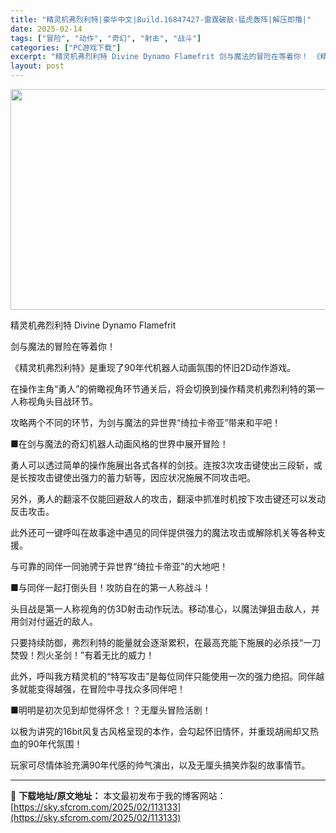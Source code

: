 ```yaml
---
title: "精灵机弗烈利特|豪华中文|Build.16847427-雷霆破敌-猛虎轰阵|解压即撸|"
date: 2025-02-14
tags: ["冒险", "动作", "奇幻", "射击", "战斗"]
categories: ["PC游戏下载"]
excerpt: "精灵机弗烈利特 Divine Dynamo Flamefrit 剑与魔法的冒险在等着你！ 《精灵机弗烈利特》是重现了90年代机器人动画氛围的怀旧2D动作游戏。 在操作主角“勇人”的俯瞰视角环节通关后，将会切换到操作精灵机弗烈利特的第一人称视角头目战环节。 攻略两个不同的环节，为剑与魔法的异世界“绮拉&hellip;"
layout: post
---
```


<img class="aligncenter size-full wp-image-113105" src="https://sky.sfcrom.com/wp-content/uploads/2025/02/2025021410135160.webp" alt="" width="616" height="353" />

精灵机弗烈利特 Divine Dynamo Flamefrit

剑与魔法的冒险在等着你！

《精灵机弗烈利特》是重现了90年代机器人动画氛围的怀旧2D动作游戏。

在操作主角“勇人”的俯瞰视角环节通关后，将会切换到操作精灵机弗烈利特的第一人称视角头目战环节。

攻略两个不同的环节，为剑与魔法的异世界“绮拉卡帝亚”带来和平吧！

■在剑与魔法的奇幻机器人动画风格的世界中展开冒险！

勇人可以透过简单的操作施展出各式各样的剑技。连按3次攻击键使出三段斩，或是长按攻击键使出强力的蓄力斩等，因应状况施展不同攻击吧。

另外，勇人的翻滚不仅能回避敌人的攻击，翻滚中抓准时机按下攻击键还可以发动反击攻击。

此外还可一键呼叫在故事途中遇见的同伴提供强力的魔法攻击或解除机关等各种支援。

与可靠的同伴一同驰骋于异世界“绮拉卡帝亚”的大地吧！

■与同伴一起打倒头目！攻防自在的第一人称战斗！

头目战是第一人称视角的仿3D射击动作玩法。移动准心，以魔法弹狙击敌人，并用剑对付逼近的敌人。

只要持续防御，弗烈利特的能量就会逐渐累积，在最高充能下施展的必杀技“一刀焚毁！烈火圣剑！”有着无比的威力！

此外，呼叫我方精灵机的“特写攻击”是每位同伴只能使用一次的强力绝招。同伴越多就能变得越强，在冒险中寻找众多同伴吧！

■明明是初次见到却觉得怀念！？无厘头冒险活剧！

以极为讲究的16bit风复古风格呈现的本作，会勾起怀旧情怀，并重现胡闹却又热血的90年代氛围！

玩家可尽情体验充满90年代感的帅气演出，以及无厘头搞笑炸裂的故事情节。

---
📖 **下载地址/原文地址：** 本文最初发布于我的博客网站：[https://sky.sfcrom.com/2025/02/113133](https://sky.sfcrom.com/2025/02/113133)
